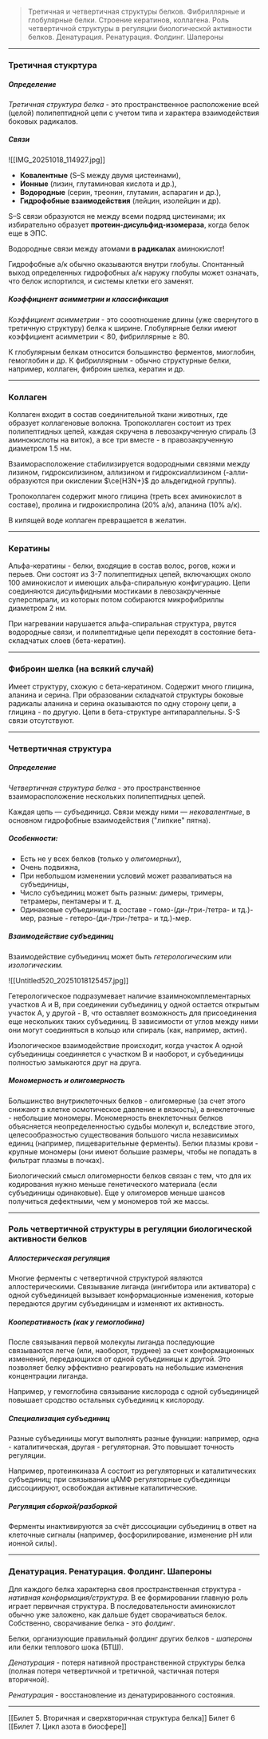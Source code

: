 
> Третичная и четвертичная структуры белков. Фибриллярные и глобулярные белки. Строение кератинов, коллагена. Роль четвертичной структуры в регуляции биологической активности белков. Денатурация. Ренатурация. Фолдинг. Шапероны

---

### Третичная стукртура

##### Определение

*Третичная структура белка* - это пространственное расположение всей (целой) полипептидной цепи с учетом типа и характера взаимодействия боковых радикалов.

##### Связи 

![[IMG_20251018_114927.jpg]]
- **Ковалентные** (S–S между двумя цистеинами),
- **Ионные** (лизин, глутаминовая кислота и др.),
- **Водородные** (серин, треонин, глутамин, аспарагин и др.),
- **Гидрофобные взаимодействия** (лейцин, изолейцин и др).

S–S связи образуются не между всеми подряд цистеинами; их избирательно образует **протеин-дисульфид-изомераза**, когда белок еще в ЭПС.  

Водородные связи между атомами **в радикалах** аминокислот!

Гидрофобные а/к обычно оказываются внутри глобулы. Спонтанный выход определенных гидрофобных а/к наружу глобулы может означать, что белок испортился, и системы клетки его заменят.

##### Коэффициент асимметрии и классификация

*Коэффициент асимметрии* - это сооотношение длины (уже свернутого в третичную структуру) белка к ширине. Глобулярные белки имеют коэффициент асимметрии < 80, фибриллярные ≥ 80. 

К глобулярным белкам относится большинство ферментов, миоглобин, гемоглобин и др. К фибриллярным - обычно структурные белки, например, коллаген, фиброин шелка, кератин и др.

---

### Коллаген

Коллаген входит в состав соединительной ткани животных, где образует коллагеновые волокна. Тропоколлаген состоит из трех полипептидных цепей, каждая скручена в левозакрученную спираль (3 аминокислоты на виток), а все три вместе - в правозакрученную диаметром 1.5 нм. 

Взаиморасположение стабилизируется водородными связями между лизином, гидроксилизином, аллизином и гидроксиаллизином (-алли- образуются при окислении $\ce{H3N+}$ до альдегидной группы). 

Тропоколлаген содержит много глицина (треть всех аминокислот в составе), пролина и гидрокиспролина (20% а/к), аланина (10% а/к).

В кипящей воде коллаген превращается в желатин.

---

### Кератины

Альфа-кератины - белки, входящие в состав волос, рогов, кожи и перьев. Они состоят из 3-7 полипептидных цепей, включающих около 100 аминокислот и имеющих альфа-спиральную конфигурацию. Цепи соединяются дисульфидными мостиками в левозакрученные суперспирали, из которых потом собираются микрофибриллы диаметром 2 нм. 

При нагревании нарушается альфа-спиральная структура, рвутся водородные связи, и полипептидные цепи переходят в состояние бета-складчатых слоев (бета-кератин).

---

### Фиброин шелка (на всякий случай)

Имеет структуру, схожую с бета-кератином. Содержит много глицина, аланина и серина. При образовании складчатой структуры боковые радикалы аланина и серина оказываются по одну сторону цепи, а глицина - по другую. Цепи в бета-структуре антипараллельны. S-S связи отсутствуют. 

---

### Четвертичная структура

##### Определение

*Четвертичная структура белка* - это пространственное взаиморасположение нескольких полипептидных цепей. 

Каждая цепь — *субъединица*. Связи между ними — *нековалентные*, в основном гидрофобные взаимодействия ("липкие" пятна).

##### Особенности:

- Есть не у всех белков (только у *олигомерных*),
- Очень подвижна,
- При небольшом изменении условий может разваливаться на субъединицы,
- Число субъединиц может быть разным: димеры, тримеры, тетрамеры, пентамеры и т. д,
- Одинаковые субъединицы в составе - гомо-(ди-/три-/тетра- и тд.)-мер, разные - гетеро-(ди-/три-/тетра- и тд.)-мер.

##### Взаимодействие субъединиц

Взаимодействие субъединиц может быть *гетерологическим* или *изологическим.* 

![[Untitled520_20251018125457.jpg]]

Гетерологическое подразумевает наличие взаимнокомплементарных участков А и В, при соединении субъединиц у одной остается открытым участок А, у другой - В, что оставляет возможность для присоединения еще нескольких таких субъединиц. В зависимости от углов между ними они могут соединяться в кольцо или спираль (как, например, актин). 

Изологическое взаимодействие происходит, когда участок А одной субъединицы соединяется с участком В и наоборот, и субъединицы полностью замыкаются друг на друга.

##### Мономерность и олигомерность

Большинство внутриклеточных белков - олигомерные (за счет этого снижают в клетке осмотическое давление и вязкость), а внеклеточные - небольшие мономеры. Мономерность внеклеточных белков объясняется неопределенностью судьбы молекул и, вследствие этого, целесообразностью существования большого числа независимых единиц (например, пищеварительные ферменты). Белки плазмы крови - крупные мономеры (они имеют большие размеры, чтобы не попадать в фильтрат плазмы в почках). 

Биологический смысл олигомерности белков связан с тем, что для их кодирования нужно меньше генетического материала (если субъединицы одинаковые). Еще у олигомеров меньше шансов получиться дефектными, чем у мономеров той же массы. 

---

### Роль четвертичной структуры в регуляции биологической активности белков

##### Аллостерическая регуляция 

Многие ферменты с четвертичной структурой являются аллостерическими. Связывание лиганда (ингибитора или активатора) с одной субъединицей вызывает конформационные изменения, которые передаются другим субъединицам и изменяют их активность.  

##### Кооперативность (как у гемоглобина)

После связывания первой молекулы лиганда последующие связываются легче (или, наоборот, труднее) за счет конформационных изменений, передающихся от одной субъединицы к другой. Это позволяет белку эффективно реагировать на небольшие изменения концентрации лиганда. 

Например, у гемоглобина связывание кислорода с одной субъединицей повышает сродство остальных субъединиц к кислороду.

##### Специализация субъединиц 

Разные субъединицы могут выполнять разные функции: например, одна - каталитическая, другая - регуляторная. Это повышает точность регуляции.  

Например, протеинкиназа A состоит из регуляторных и каталитических субъединиц; при связывании цАМФ регуляторные субъединицы диссоциируют, освобождая активные каталитические.

##### Регуляция сборкой/разборкой

Ферменты инактивируются за счёт диссоциации субъединиц в ответ на клеточные сигналы (например, фосфорилирование, изменение pH или ионной силы).

---

### Денатурация. Ренатурация. Фолдинг. Шапероны

Для каждого белка характерна своя пространственная структура - *нативная конформация/структура.* В ее формировании главную роль играет первичная структура. В последовательности аминокислот обычно уже заложено, как дальше будет сворачиваться белок. Собственно, сворачивание белка - это *фолдинг*. 

Белки, организующие правильный фолдинг других белков - *шапероны* или белки теплового шока (БТШ).

*Денатурация* - потеря нативной пространственной структуры белка (полная потеря четвертичной и третичной, частичная потеря вторичной).

*Ренатурация* - восстановление из денатурированного состояния. 

---
[[Билет 5. Вторичная и сверхвторичная структура белка]]
Билет 6
[[Билет 7. Цикл азота в биосфере]]